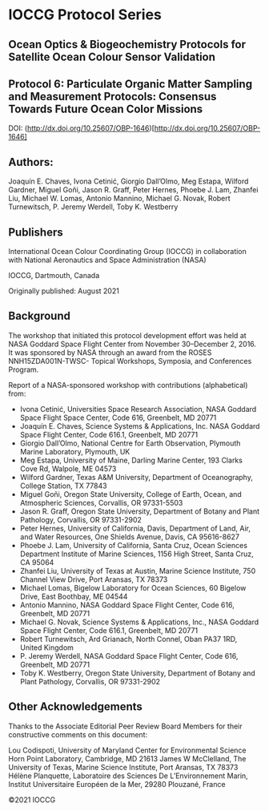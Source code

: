 # IOCCG Protocol Series	
## Ocean Optics & Biogeochemistry Protocols for Satellite Ocean Colour Sensor Validation
## Protocol 6: Particulate Organic Matter Sampling and Measurement Protocols: Consensus Towards Future Ocean Color Missions
DOI: (http://dx.doi.org/10.25607/OBP-1646)[http://dx.doi.org/10.25607/OBP-1646]


## Authors:
Joaquín E. Chaves, Ivona Cetinić, Giorgio Dall’Olmo, Meg Estapa, Wilford Gardner, Miguel Goñi, Jason R. Graff, Peter Hernes, Phoebe J. Lam, Zhanfei Liu, Michael W. Lomas, Antonio Mannino, Michael G. Novak, Robert Turnewitsch, P. Jeremy Werdell, Toby K. Westberry

## Publishers
International Ocean Colour Coordinating Group (IOCCG) in collaboration with National Aeronautics and Space Administration (NASA)

IOCCG, Dartmouth, Canada

Originally published: August 2021

## Background
The workshop that initiated this protocol development effort was held at NASA Goddard Space Flight Center from November 30–December 2, 2016. It was sponsored by NASA through an award from the ROSES NNH15ZDA001N-TWSC- Topical Workshops, Symposia, and Conferences Program. 

Report of a NASA-sponsored workshop with contributions (alphabetical) from:

- Ivona Cetinić, Universities Space Research Association, NASA Goddard Space Flight Space Center, Code 616, Greenbelt, MD 20771
- Joaquín E. Chaves, Science Systems & Applications, Inc. NASA Goddard Space Flight Center, Code 616.1, Greenbelt, MD 20771
- Giorgio Dall’Olmo, National Centre for Earth Observation, Plymouth Marine Laboratory, Plymouth, UK
- Meg Estapa, University of Maine, Darling Marine Center, 193 Clarks Cove Rd, Walpole, ME 04573
- Wilford Gardner, Texas A&M University, Department of Oceanography, College Station, TX 77843
- Miguel Goñi, Oregon State University, College of Earth, Ocean, and Atmospheric Sciences, Corvallis, OR 97331-5503
- Jason R. Graff, Oregon State University, Department of Botany and Plant Pathology, Corvallis, OR 97331-2902
- Peter Hernes, University of California, Davis, Department of Land, Air, and Water Resources, One Shields Avenue, Davis, CA 95616-8627
- Phoebe J. Lam, University of California, Santa Cruz, Ocean Sciences Department Institute of Marine Sciences, 1156 High Street, Santa Cruz, CA 95064
- Zhanfei Liu, University of Texas at Austin, Marine Science Institute, 750 Channel View Drive, Port Aransas, TX 78373
- Michael Lomas, Bigelow Laboratory for Ocean Sciences, 60 Bigelow Drive, East Boothbay, ME 04544
- Antonio Mannino, NASA Goddard Space Flight Center, Code 616, Greenbelt, MD 20771
- Michael G. Novak, Science Systems & Applications, Inc., NASA Goddard Space Flight Center, Code 616.1, Greenbelt, MD 20771
- Robert Turnewitsch, Ard Grianach, North Connel, Oban PA37 1RD, United Kingdom 
- P. Jeremy Werdell, NASA Goddard Space Flight Center, Code 616, Greenbelt, MD 20771
- Toby K. Westberry, Oregon State University, Department of Botany and Plant Pathology, Corvallis, OR 97331-2902

## Other Acknowledgements
Thanks to the Associate Editorial Peer Review Board Members for their constructive comments on this document:

Lou Codispoti, University of Maryland Center for Environmental Science Horn Point Laboratory, Cambridge, MD 21613
James W McClelland, The University of Texas, Marine Science Institute, Port Aransas, TX 78373
Hélène Planquette, Laboratoire des Sciences De L’Environnement Marin, Institut Universitaire Européen de la Mer, 29280 Plouzané, France

©2021 IOCCG
